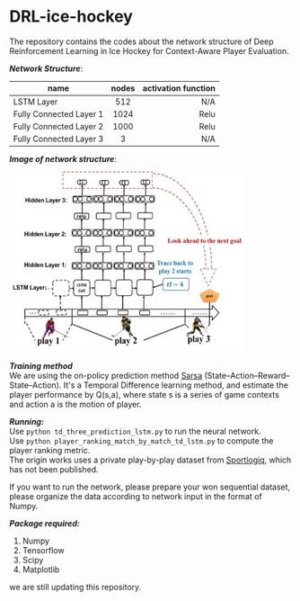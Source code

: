 # DRL-ice-hockey

The repository contains the codes about the network structure of Deep Reinforcement Learning in Ice Hockey
for Context-Aware Player Evaluation.  

***Network Structure***:  

| name        | nodes           | activation function  |
| ------------- |:-------------:| -----:|
| LSTM Layer    | 512           | N/A |
| Fully Connected Layer 1| 1024     |  Relu |
| Fully Connected Layer 2| 1000      |  Relu |
| Fully Connected Layer 3| 3      |  N/A |

***Image of network structure***:  

<img src=./images/DP-lstm-model-structure.png alt="drawing" height="320" width="420"/>

<!---![model-structure](./images/DP-lstm-model-structure.png =250x250)--->

***Training method***  
We are using the on-policy prediction method [Sarsa](https://en.wikipedia.org/wiki/State%E2%80%93action%E2%80%93reward%E2%80%93state%E2%80%93action) (State–Action–Reward–State–Action).
It's a Temporal Difference learning method, and estimate the player performance by Q(s,a), where state s is a series of game contexts and action a is the motion of player.

***Running:***  
Use ```python td_three_prediction_lstm.py``` to run the neural network.  
Use ```python player_ranking_match_by_match_td_lstm.py``` to compute the player ranking metric.  
The origin works uses a private play-by-play dataset from [Sportlogiq](http://sportlogiq.com/en/), which has not been published.

If you want to run the network, please prepare your won sequential dataset, please organize the data according to network input in the format of Numpy.   

***Package required:***  
1. Numpy 
2. Tensorflow
3. Scipy
4. Matplotlib

we are still updating this repository.
